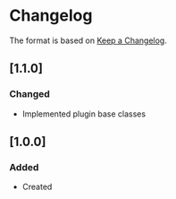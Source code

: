# Changelog
The format is based on [Keep a Changelog](https://keepachangelog.com/en/1.0.0/).

## [1.1.0]
### Changed
- Implemented plugin base classes

## [1.0.0]
### Added
- Created
